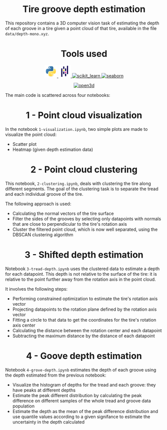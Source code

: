 <h1 align="center"> Tire groove depth estimation </h1>

This repository contains a 3D computer vision task of estimating the depth of each groove in a tire given a point cloud of that tire, available in the file `data/depth-mono.xyz`.

<h1 align="center"> Tools used </h1>
<p align="center"> <a href="https://www.python.org" target="_blank" rel="noreferrer"> <img src="https://raw.githubusercontent.com/devicons/devicon/master/icons/python/python-original.svg" alt="python" width="40" height="40"/> </a> <a href="https://pandas.pydata.org/" target="_blank" rel="noreferrer"> <img src="https://raw.githubusercontent.com/devicons/devicon/2ae2a900d2f041da66e950e4d48052658d850630/icons/pandas/pandas-original.svg" alt="pandas" width="40" height="40"/> </a> <a href="https://scikit-learn.org/" target="_blank" rel="noreferrer"> <img src="https://upload.wikimedia.org/wikipedia/commons/0/05/Scikit_learn_logo_small.svg" alt="scikit_learn" width="40" height="40"/> </a> <a href="https://seaborn.pydata.org/" target="_blank" rel="noreferrer"> <img src="https://seaborn.pydata.org/_images/logo-mark-lightbg.svg" alt="seaborn" width="40" height="40"/> </a> </p>
<p align="center"> <a href="http://www.open3d.org/" target="_blank" rel="noreferrer"> <img src="https://raw.githubusercontent.com/isl-org/Open3D/master/docs/_static/open3d_logo_horizontal.png" alt="open3d" width="160" height="40"/> </a> </p>

The main code is scattered across four notebooks:

<h1 align="center"> 1 - Point cloud visualization </h1>

In the notebook `1-visualization.ipynb`, two simple plots are made to visualize the point cloud:
- Scatter plot
- Heatmap (given depth estimation data)

<h1 align="center"> 2 - Point cloud clustering </h1>

This notebook, `2-clustering.ipynb`, deals with clustering the tire along different segments. The goal of the clustering task is to separate the tread and each individual groove of the tire.

The following approach is used:
- Calculating the normal vectors of the tire surface
- Filter the sides of the grooves by selecting only datapoints with normals that are close to perpendicular to the tire's rotation axis
- Cluster the filtered point cloud, which is now well separated, using the DBSCAN clustering algorithm

<h1 align="center"> 3 - Shifted depth estimation </h1>

Notebook `3-tread-depth.ipynb` uses the clustered data to estimate a depth for each datapoint. This depth is not relative to the surface of the tire: it is relative to the point further away from the rotation axis in the point cloud.

It involves the following steps:
- Performing constrained optimization to estimate the tire's rotation axis vector
- Projecting datapoints to the rotation plane defined by the rotation axis vector
- Fitting a circle to that data to get the coordinates for the tire's rotation axis center
- Calculating the distance between the rotation center and each datapoint
- Subtracting the maximum distance by the distance of each datapoint

<h1 align="center"> 4 - Goove depth estimation </h1>

Notebook `4-grove-depth.ipynb` estimates the depth of each groove using the depth estimated from the previous notebook:

- Visualize the histogram of depths for the tread and each groove: they have peaks at different depths
- Estimate the peak different distribution by calculating the peak difference on different samples of the whole tread and groove data population
- Estimate the depth as the mean of the peak difference distribution and use quantile values according to a given signifance to estimate the uncertainty in the depth calculated